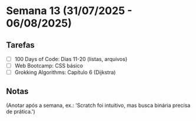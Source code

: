 # Semana 13 (31/07/2025 - 06/08/2025)

## Tarefas
- [ ] 100 Days of Code: Dias 11-20 (listas, arquivos)
- [ ] Web Bootcamp: CSS básico
- [ ] Grokking Algorithms: Capítulo 6 (Dijkstra)

## Notas
(Anotar após a semana, ex.: 'Scratch foi intuitivo, mas busca binária precisa de prática.')